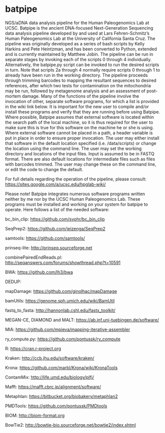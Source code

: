 # batpipe
NGS/aDNA data analysis pipeline for the Human Paleogenomics Lab at UCSC.
Batpipe is the ancient DNA-focused Next-Generation Sequencing data analysis pipeline developed by and used at Lars Fehren-Schmitz’s Human Paleogenomics Lab at the University of California Santa Cruz. The pipeline was originally developed as a series of bash scripts by Kelly Harkins and Pete Heintzman, and has been converted to Python, extended and is currently maintained by Matthew Jobin. 
The pipeline can be run in separate stages by invoking each of the scripts 0 through 4 individually. Alternatively, the batpipe.py script can be invoked to run the desired scripts in turn. Note that scripts 2a through 4 normally require scripts 0 through 1 to already have been run in the working directory.
The pipeline proceeds through trimming barcodes to mapping the resultant sequences to desired references, after which two tests for contamination on the mitochondria may be run, followed by metagenome analysis and an assessment of post-mortem damage. Many of the functions of the pipeline involve the invocation of other, separate software programs, for which a list is provided in the wiki link below. It is important for the new user to compile and/or install these programs and verify that they are running before using Batpipe. Where possible, Batpipe assumes that external software is located within the search path of the local machine, so it is thus required for the user to make sure this is true for this software on the machine he or she is using. Where external software cannot be placed in a path, a header variable is put in place in order to ensure proper invocation. The user may either install that software in the default location specified (i.e. /data/scripts) or change the location using the command line.
The user may set the working directory and locations of the input files. Input is assumed to be in FASTQ format. There are also default locations for intermediate files such as files with barcodes trimmed. The user may change these on the command line, or edit the code to change the default.

For full details regarding the operation of the pipeline, please consult: https://sites.google.com/a/ucsc.edu/hpglab-wiki/

Please note! Batpipe integrates numerous software programs written neither by me nor by the UCSC Human Paleogenomics Lab. These programs must be installed and working on your system for batpipe to operate. Here follows a list of the needed software:

bc_bin_clip:    https://github.com/svohr/bc_bin_clip

SeqPrep2:    https://github.com/jeizenga/SeqPrep2

samtools:    https://github.com/samtools/

prinseq-lite:    http://prinseq.sourceforge.net

combinePairedEndReads.pl: http://seqanswers.com/forums/showthread.php?t=10591

BWA:    https://github.com/lh3/bwa

DEDUP:

mapDamage:    https://github.com/ginolhac/mapDamage

bamUtils:    https://genome.sph.umich.edu/wiki/BamUtil

fastq_to_fasta:    http://hannonlab.cshl.edu/fastx_toolkit/

MEGAN-CE, DIAMOND and MALT:    https://ab.inf.uni-tuebingen.de/software/

MIA:    https://github.com/mpieva/mapping-iterative-assembler

ry_compute.py:    https://github.com/pontussk/ry_compute

R:    https://cran.r-project.org

Kraken:   http://ccb.jhu.edu/software/kraken/

Krona:    https://github.com/marbl/Krona/wiki/KronaTools

ContamMix:    http://life.umd.edu/biology/plfj/

Mafft:    https://mafft.cbrc.jp/alignment/software/

Metaphlan:    https://bitbucket.org/biobakery/metaphlan2

PMDTools:    https://github.com/pontussk/PMDtools

BIOM:    http://biom-format.org

BowTie2:    http://bowtie-bio.sourceforge.net/bowtie2/index.shtml    